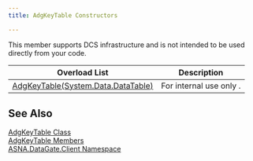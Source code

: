 ```yaml
---
title: AdgKeyTable Constructors

---
```


This member supports DCS infrastructure and is not intended to be used directly from your code.
<br />



| Overload List | Description |
| ---- | ---- |
| [ AdgKeyTable(System.Data.DataTable)](adg-key-table-class-adg-key-table-constructor.html) | For internal use only . |



## See Also


[AdgKeyTable Class](adg-key-table-class.html) <br />
[AdgKeyTable Members](adg-key-table-members.html)<br />
[ASNA.DataGate.Client Namespace](datagate-client-namespace.html)  

